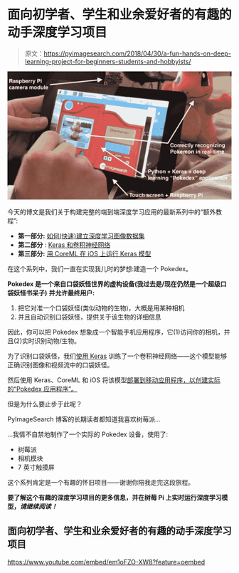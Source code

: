 # 面向初学者、学生和业余爱好者的有趣的动手深度学习项目

> 原文：<https://pyimagesearch.com/2018/04/30/a-fun-hands-on-deep-learning-project-for-beginners-students-and-hobbyists/>

[![](img/b5055dae6baf9ebfc092e082885a97a2.png)](https://pyimagesearch.com/wp-content/uploads/2018/04/dl_project_pi_header.jpg)

今天的博文是我们关于构建完整的端到端深度学习应用的最新系列中的“额外教程”:

*   **第一部分:** [如何(快速)建立深度学习图像数据集](https://pyimagesearch.com/2018/04/09/how-to-quickly-build-a-deep-learning-image-dataset/)
*   **第二部分** : [Keras 和卷积神经网络](https://pyimagesearch.com/2018/04/16/keras-and-convolutional-neural-networks-cnns/)
*   **第三部分:** [用 CoreML 在 iOS 上运行 Keras 模型](https://pyimagesearch.com/2018/04/23/running-keras-models-on-ios-with-coreml/)

在这个系列中，我们一直在实现我儿时的梦想:建造一个 Pokedex。

**Pokedex 是一个来自口袋妖怪世界的虚构设备(我过去是/现在仍然是一个超级口袋妖怪书呆子)** **并允许最终用户:**

1.  把它对准一个口袋妖怪(类似动物的生物)，大概是用某种相机
2.  并且自动识别口袋妖怪，提供关于该生物的详细信息

因此，你可以把 Pokedex 想象成一个智能手机应用程序，它(1)访问你的相机，并且(2)实时识别动物/生物。

为了识别口袋妖怪，我们[使用 Keras](https://pyimagesearch.com/2018/04/16/keras-and-convolutional-neural-networks-cnns/) 训练了一个卷积神经网络——这个模型能够正确识别图像和视频流中的口袋妖怪。

然后使用 Keras、CoreML 和 iOS 将该模型[部署到移动应用程序，以创建实际的“Pokedex 应用程序”。](https://pyimagesearch.com/2018/04/23/running-keras-models-on-ios-with-coreml/)

但是为什么要止步于此呢？

PyImageSearch 博客的长期读者都知道我喜欢树莓派…

…我情不自禁地制作了一个实际的 Pokedex 设备，使用了:

*   树莓派
*   相机模块
*   7 英寸触摸屏

这个系列肯定是一个有趣的怀旧项目——谢谢你陪我走完这段旅程。

**要了解这个有趣的深度学习项目的更多信息，并在树莓 Pi 上实时运行深度学习模型，*请继续阅读！***

## 面向初学者、学生和业余爱好者的有趣的动手深度学习项目

<https://www.youtube.com/embed/em1oFZO-XW8?feature=oembed>